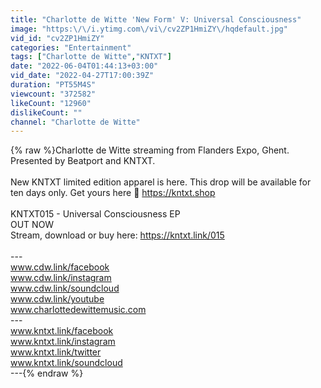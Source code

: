 ```yaml
---
title: "Charlotte de Witte 'New Form' V: Universal Consciousness"
image: "https:\/\/i.ytimg.com\/vi\/cv2ZP1HmiZY\/hqdefault.jpg"
vid_id: "cv2ZP1HmiZY"
categories: "Entertainment"
tags: ["Charlotte de Witte","KNTXT"]
date: "2022-06-04T01:44:13+03:00"
vid_date: "2022-04-27T17:00:39Z"
duration: "PT55M4S"
viewcount: "372582"
likeCount: "12960"
dislikeCount: ""
channel: "Charlotte de Witte"
---
```

{% raw %}Charlotte de Witte streaming from Flanders Expo, Ghent.<br />Presented by Beatport and KNTXT.<br /><br />New KNTXT limited edition apparel is here. This drop will be available for ten days only. Get yours here 👕 <a rel="nofollow" target="blank" href="https://kntxt.shop">https://kntxt.shop</a><br /><br />KNTXT015 - Universal Consciousness EP<br />OUT NOW<br />Stream, download or buy here: <a rel="nofollow" target="blank" href="https://kntxt.link/015">https://kntxt.link/015</a><br /><br />---<br />www.cdw.link/facebook<br />www.cdw.link/instagram<br />www.cdw.link/soundcloud<br />www.cdw.link/youtube<br />www.charlottedewittemusic.com<br />---<br />www.kntxt.link/facebook<br />www.kntxt.link/instagram<br />www.kntxt.link/twitter<br />www.kntxt.link/soundcloud<br />---{% endraw %}
